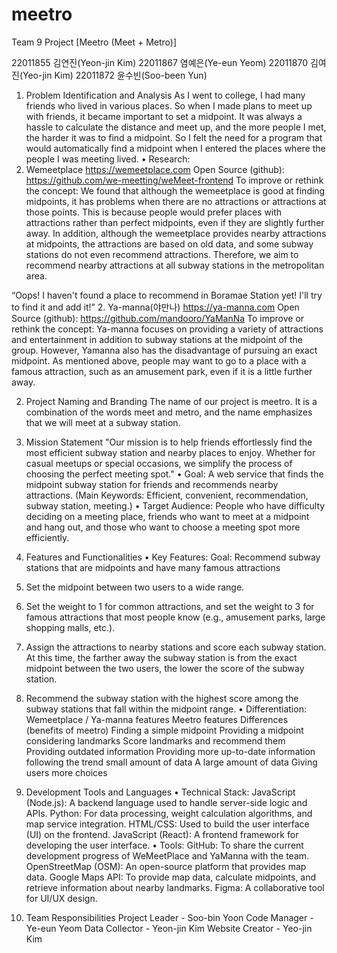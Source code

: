 # meetro

Team 9 Project
[Meetro (Meet + Metro)]

22011855 김연진(Yeon-jin Kim) 22011867 염예은(Ye-eun Yeom)
22011870 김여진(Yeo-jin Kim) 22011872 윤수빈(Soo-been Yun)

1.	Problem Identification and Analysis
As I went to college, I had many friends who lived in various places. So when I made plans to meet up with friends, it became important to set a midpoint. It was always a hassle to calculate the distance and meet up, and the more people I met, the harder it was to find a midpoint. So I felt the need for a program that would automatically find a midpoint when I entered the places where the people I was meeting lived.
•	Research: 
1.	Wemeetplace https://wemeetplace.com 
Open Source (github): https://github.com/we-meetting/weMeet-frontend
To improve or rethink the concept: We found that although the wemeetplace is good at finding midpoints, it has problems when there are no attractions or attractions at those points. This is because people would prefer places with attractions rather than perfect midpoints, even if they are slightly further away. In addition, although the wemeetplace provides nearby attractions at midpoints, the attractions are based on old data, and some subway stations do not even recommend attractions. Therefore, we aim to recommend nearby attractions at all subway stations in the metropolitan area. 
  
“Oops! I haven't found a place to recommend in Boramae Station yet! I'll try to find it and add it!”
2.	Ya-manna(야만나) https://ya-manna.com 
Open Source (github): https://github.com/mandooro/YaManNa
To improve or rethink the concept: Ya-manna focuses on providing a variety of attractions and entertainment in addition to subway stations at the midpoint of the group. However, Yamanna also has the disadvantage of pursuing an exact midpoint. As mentioned above, people may want to go to a place with a famous attraction, such as an amusement park, even if it is a little further away.







2.	Project Naming and Branding
The name of our project is meetro. It is a combination of the words meet and metro, and the name emphasizes that we will meet at a subway station.

3.	Mission Statement
"Our mission is to help friends effortlessly find the most efficient subway station and nearby places to enjoy. Whether for casual meetups or special occasions, we simplify the process of choosing the perfect meeting spot."
•	Goal: A web service that finds the midpoint subway station for friends and recommends nearby attractions. (Main Keywords: Efficient, convenient, recommendation, subway station, meeting.)
•	Target Audience: People who have difficulty deciding on a meeting place, friends who want to meet at a midpoint and hang out, and those who want to choose a meeting spot more efficiently.












4.	Features and Functionalities
•	Key Features:
Goal: Recommend subway stations that are midpoints and have many famous attractions
1. Set the midpoint between two users to a wide range.
2. Set the weight to 1 for common attractions, and set the weight to 3 for famous attractions that most people know (e.g., amusement parks, large shopping malls, etc.).
3. Assign the attractions to nearby stations and score each subway station. At this time, the farther away the subway station is from the exact midpoint between the two users, the lower the score of the subway station.
4. Recommend the subway station with the highest score among the subway stations that fall within the midpoint range.
•	Differentiation:
Wemeetplace / Ya-manna features	Meetro features	Differences
(benefits of meetro)
Finding a simple midpoint	Providing a midpoint considering landmarks	Score landmarks and recommend them
Providing outdated information	Providing more up-to-date information	following the trend
small amount of data	A large amount of data	Giving users more choices






5.	Development Tools and Languages
•	Technical Stack: 
JavaScript (Node.js): A backend language used to handle server-side logic and APIs.
Python: For data processing, weight calculation algorithms, and map service integration.
HTML/CSS: Used to build the user interface (UI) on the frontend.
JavaScript (React): A frontend framework for developing the user interface.
•	Tools:
GitHub: To share the current development progress of WeMeetPlace and YaManna with the team.
OpenStreetMap (OSM): An open-source platform that provides map data.
Google Maps API: To provide map data, calculate midpoints, and retrieve information about nearby landmarks.
Figma: A collaborative tool for UI/UX design.

6.	Team Responsibilities
Project Leader - Soo-bin Yoon
Code Manager - Ye-eun Yeom
Data Collector - Yeon-jin Kim
Website Creator - Yeo-jin Kim
